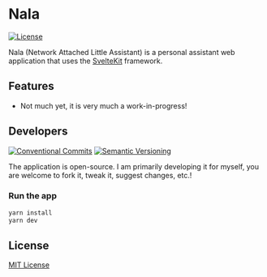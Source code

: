 # Nala

[![License][license-badge]][license]

Nala (Network Attached Little Assistant) is a personal assistant web application that uses the [SvelteKit](https://kit.svelte.dev/) framework.

## Features

- Not much yet, it is very much a work-in-progress!

## Developers

[![Conventional Commits][convcom-badge]][convcom-ref]
[![Semantic Versioning][semver-badge]][semver-ref]

The application is open-source. I am primarily developing it for myself, you are welcome to fork it, tweak it, suggest changes, etc.!

### Run the app

```bash
yarn install
yarn dev
```

## License

[MIT License][license]

<!-- Hyperlinks -->

[license]: ./LICENSE
[license-badge]: https://img.shields.io/github/license/AdrienHallet/nala?style=flat-square
[convcom-badge]: https://img.shields.io/badge/Conventional%20Commits-1.0.0-green.svg?style=flat-square
[convcom-ref]: https://conventionalcommits.org
[semver-badge]: https://img.shields.io/badge/Semantic%20Versioning-2.0.0-green.svg?style=flat-square
[semver-ref]: https://semver.org/
